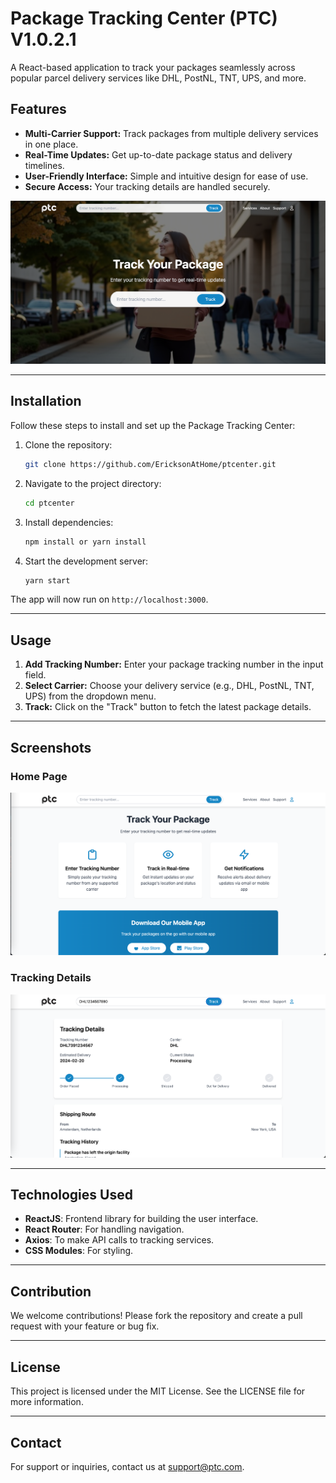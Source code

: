# Package Tracking Center (PTC) V1.0.2.1

A React-based application to track your packages seamlessly across popular parcel delivery services like DHL, PostNL, TNT, UPS, and more.

## Features
- **Multi-Carrier Support:** Track packages from multiple delivery services in one place.
- **Real-Time Updates:** Get up-to-date package status and delivery timelines.
- **User-Friendly Interface:** Simple and intuitive design for ease of use.
- **Secure Access:** Your tracking details are handled securely.

![1564w3646 Page](https://raw.githubusercontent.com/EricksonAtHome/ptcenter/refs/heads/master/img/1564w3646.png)

---

## Installation
Follow these steps to install and set up the Package Tracking Center:

1. Clone the repository:
   ```bash
   git clone https://github.com/EricksonAtHome/ptcenter.git
   ```

2. Navigate to the project directory:
   ```bash
   cd ptcenter
   ```

3. Install dependencies:
   ```bash
   npm install or yarn install
   ```

4. Start the development server:
   ```bash
   yarn start
   ```

The app will now run on `http://localhost:3000`.

---

## Usage

1. **Add Tracking Number:** Enter your package tracking number in the input field.
2. **Select Carrier:** Choose your delivery service (e.g., DHL, PostNL, TNT, UPS) from the dropdown menu.
3. **Track:** Click on the "Track" button to fetch the latest package details.

---

## Screenshots
### Home Page
![38675354 Page](https://raw.githubusercontent.com/EricksonAtHome/ptcenter/refs/heads/master/img/38675354.png)

### Tracking Details
![Tracking Details](https://raw.githubusercontent.com/EricksonAtHome/ptcenter/refs/heads/master/img/25675684543.png)

---

## Technologies Used
- **ReactJS**: Frontend library for building the user interface.
- **React Router**: For handling navigation.
- **Axios**: To make API calls to tracking services.
- **CSS Modules**: For styling.

---

## Contribution
We welcome contributions! Please fork the repository and create a pull request with your feature or bug fix.

---

## License
This project is licensed under the MIT License. See the LICENSE file for more information.

---

## Contact
For support or inquiries, contact us at [support@ptc.com](mailto:support@ptc.com).
